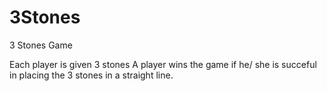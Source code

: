 # 3Stones
 3 Stones Game
 
 Each player is given 3 stones
 A player wins the game if he/ she is succeful in placing the 3 stones in a straight line.
 
